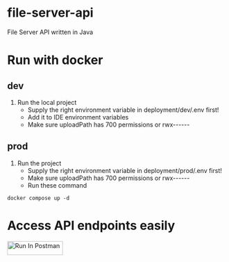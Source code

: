 # file-server-api

File Server API written in Java

# Run with docker

## dev

1. Run the local project
    - Supply the right environment variable in deployment/dev/.env first!
    - Add it to IDE environment variables
    - Make sure uploadPath has 700 permissions or rwx------

## prod

1. Run the project
    - Supply the right environment variable in deployment/prod/.env first!
    - Make sure uploadPath has 700 permissions or rwx------
    - Run these command

```
docker compose up -d
```

# Access API endpoints easily

[<img src="https://run.pstmn.io/button.svg" alt="Run In Postman" style="width: 128px; height: 32px;">](https://app.getpostman.com/run-collection/26932885-1cd0dd88-73eb-4ed2-9541-dc73d20cdc6e?action=collection%2Ffork&source=rip_markdown&collection-url=entityId%3D26932885-1cd0dd88-73eb-4ed2-9541-dc73d20cdc6e%26entityType%3Dcollection%26workspaceId%3D2544d7eb-bd86-4b5d-8b99-4b942f493c1f)